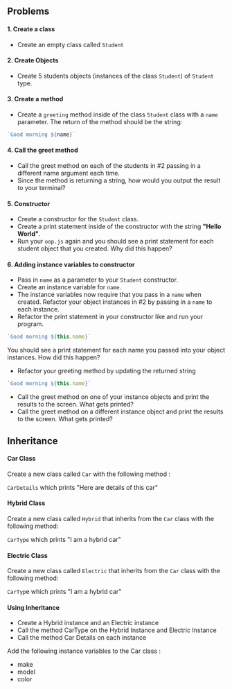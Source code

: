 


## Problems 

#### 1. Create a class
- Create an empty class called `Student`

#### 2. Create Objects
- Create 5 students objects (instances of the class `Student`) of `Student` type.

#### 3. Create a method
- Create a `greeting` method inside of the class `Student` class with a `name` parameter. The return of the method should be the string:

```js
`Good morning ${name}`
``` 

#### 4. Call the greet method
- Call the greet method on each of the students in #2 passing in a different
name argument each time. 
- Since the method is returning a string, how would you output the result to your terminal?

#### 5. Constructor 
- Create a constructor for the `Student` class. 
- Create a print statement inside of the constructor with the string **"Hello World"**.
- Run your `oop.js` again and you should see a print statement for each student object that you created. Why did this happen? 

#### 6. Adding instance variables to constructor
- Pass in `name` as a parameter to your `Student` constructor. 
- Create an instance variable for `name`.
- The instance variables now require that you pass in a `name` when created.  Refactor your object instances in #2 by passing in a `name` to each instance. 
- Refactor the print statement in your constructor like and run your program.
```js
`Good morning ${this.name}`
``` 
You should see a print statement for each name you passed into your object instances. How did this happen?

- Refactor your greeting method by updating the returned string 

```js 
`Good morning ${this.name}`
```

- Call the greet method on one of your instance objects and print the results to the screen.  What gets printed?
- Call the greet method on a different instance object and print the results to the screen.  What gets printed?


## Inheritance 

#### Car Class
Create a new class called `Car` with the following method :

`CarDetails` which prints "Here are details of this car"

#### Hybrid Class
Create a new class called `Hybrid` that inherits from the `Car` class with the following method: 
 
`CarType` which prints "I am a hybrid car" 


#### Electric Class
Create a new class called `Electric` that inherits from the `Car` class with the following  method: 

`CarTyp`e which prints "I am a hybrid car" 

#### Using Inheritance
- Create a Hybrid instance and an Electric instance
- Call the method CarType on the Hybrid Instance and Electric Instance 
- Call the method Car Details on each instance


Add the following instance variables to the Car class :
- make 
- model 
- color